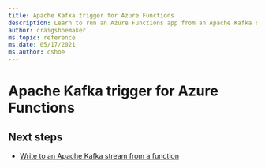 ```yaml
---
title: Apache Kafka trigger for Azure Functions
description: Learn to run an Azure Functions app from an Apache Kafka stream.
author: craigshoemaker
ms.topic: reference
ms.date: 05/17/2021
ms.author: cshoe
---
```


# Apache Kafka trigger for Azure Functions

## Next steps

- [Write to an Apache Kafka stream from a function](./functions-bindings-kafka-output.md)